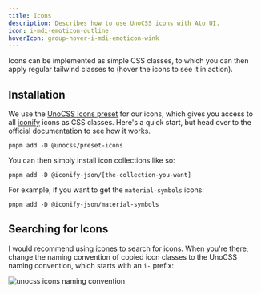 ```yaml
---
title: Icons
description: Describes how to use UnoCSS icons with Ato UI.
icon: i-mdi-emoticon-outline
hoverIcon: group-hover-i-mdi-emoticon-wink
---
```


Icons can be implemented as simple CSS classes, to which you can then apply regular tailwind classes to (hover the icons to see it in action).

## Installation

We use the [UnoCSS Icons preset](https://unocss.dev/presets/icons) for our icons, which gives you access to all [iconify](https://iconify.design/) icons as CSS classes. Here's a quick start, but head over to the official documentation to see how it works.

```shell hideHeader
pnpm add -D @unocss/preset-icons
```

You can then simply install icon collections like so:

```shell hideHeader
pnpm add -D @iconify-json/[the-collection-you-want]
```

For example, if you want to get the `material-symbols` icons:

```shell hideHeader
pnpm add -D @iconify-json/material-symbols
```

## Searching for Icons

I would recommend using [icones](https://icones.js.org/) to search for icons. When you're there, change the naming convention of copied icon classes to the UnoCSS naming convention, which starts with an `i-` prefix:

<div class="flex justify-center items-center my-4">
    <!-- ![unocss icons naming convention](/get-started/icons.png) -->
    <img src="/get-started/icons.png" alt="unocss icons naming convention" />
</div>

